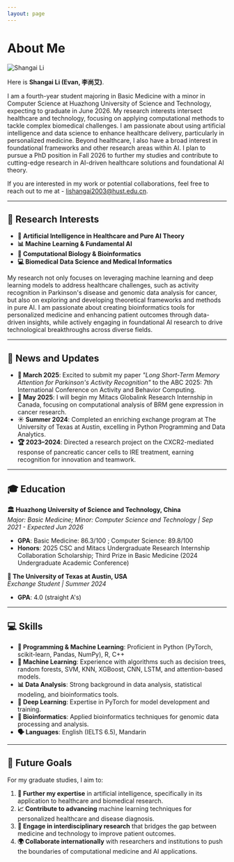 ```yaml
---
layout: page
---
```


<div class="page-content fade-in">

# About Me

<img src="https://lishangai.github.io//lishangai.jpg" class="floatpic" alt="Shangai Li">

Here is **Shangai Li (Evan, 李尚艾)**.<br>

I am a fourth-year student majoring in Basic Medicine with a minor in Computer Science at Huazhong University of Science and Technology, expecting to graduate in June 2026. My research interests intersect healthcare and technology, focusing on applying computational methods to tackle complex biomedical challenges. I am passionate about using artificial intelligence and data science to enhance healthcare delivery, particularly in personalized medicine. Beyond healthcare, I also have a broad interest in foundational frameworks and other research areas within AI. I plan to pursue a PhD position in Fall 2026 to further my studies and contribute to cutting-edge research in AI-driven healthcare solutions and foundational AI theory.

If you are interested in my work or potential collaborations, feel free to reach out to me at - [lishangai2003@hust.edu.cn](mailto:lishangai2003@hust.edu.cn).

---

<div class="fade-in">

## 🔬 Research Interests

- **🤖 Artificial Intelligence in Healthcare and Pure AI Theory**
- **📊 Machine Learning & Fundamental AI**
- **🧬 Computational Biology & Bioinformatics**
- **💻 Biomedical Data Science and Medical Informatics**

My research not only focuses on leveraging machine learning and deep learning models to address healthcare challenges, such as activity recognition in Parkinson's disease and genomic data analysis for cancer, but also on exploring and developing theoretical frameworks and methods in pure AI. I am passionate about creating bioinformatics tools for personalized medicine and enhancing patient outcomes through data-driven insights, while actively engaging in foundational AI research to drive technological breakthroughs across diverse fields.

</div>

---

<div class="fade-in">

## 📰 News and Updates

- **🎯 March 2025**: Excited to submit my paper *"Long Short-Term Memory Attention for Parkinson's Activity Recognition"* to the ABC 2025: 7th International Conference on Activity and Behavior Computing.
- **🍁 May 2025**: I will begin my Mitacs Globalink Research Internship in Canada, focusing on computational analysis of BRM gene expression in cancer research.
- **☀️ Summer 2024**: Completed an enriching exchange program at The University of Texas at Austin, excelling in Python Programming and Data Analytics.
- **🏆 2023–2024**: Directed a research project on the CXCR2-mediated response of pancreatic cancer cells to IRE treatment, earning recognition for innovation and teamwork.

</div>

---

<div class="fade-in">

## 🎓 Education

**🏛️ Huazhong University of Science and Technology, China**  
*Major: Basic Medicine; Minor: Computer Science and Technology | Sep 2021 - Expected Jun 2026*

- **GPA**: Basic Medicine: 86.3/100 ; Computer Science: 89.8/100
- **Honors**: 2025 CSC and Mitacs Undergraduate Research Internship Collaboration Scholarship; Third Prize in Basic Medicine (2024 Undergraduate Academic Conference)

**🤠 The University of Texas at Austin, USA**  
*Exchange Student | Summer 2024*

- **GPA**: 4.0 (straight A's)

</div>

---

<div class="fade-in">

## 💻 Skills

- **🐍 Programming & Machine Learning**: Proficient in Python (PyTorch, scikit-learn, Pandas, NumPy), R, C++
- **🤖 Machine Learning**: Experience with algorithms such as decision trees, random forests, SVM, KNN, XGBoost, CNN, LSTM, and attention-based models.
- **📊 Data Analysis**: Strong background in data analysis, statistical modeling, and bioinformatics tools.
- **🧠 Deep Learning**: Expertise in PyTorch for model development and training.
- **🧬 Bioinformatics**: Applied bioinformatics techniques for genomic data processing and analysis.
- **🗣️ Languages**: English (IELTS 6.5), Mandarin

</div>

---

<div class="fade-in">

## 🚀 Future Goals

For my graduate studies, I aim to:

1. **🎯 Further my expertise** in artificial intelligence, specifically in its application to healthcare and biomedical research.
2. **📈 Contribute to advancing** machine learning techniques for personalized healthcare and disease diagnosis.
3. **🤝 Engage in interdisciplinary research** that bridges the gap between medicine and technology to improve patient outcomes.
4. **🌍 Collaborate internationally** with researchers and institutions to push the boundaries of computational medicine and AI applications.

</div>

</div>

<script>
// Add smooth scrolling and fade-in animations
document.addEventListener('DOMContentLoaded', function() {
    // Fade in animation
    const fadeElements = document.querySelectorAll('.fade-in');
    
    const observer = new IntersectionObserver((entries) => {
        entries.forEach(entry => {
            if (entry.isIntersecting) {
                entry.target.classList.add('visible');
            }
        });
    }, {
        threshold: 0.1
    });
    
    fadeElements.forEach(element => {
        observer.observe(element);
    });
    
    // Initial fade-in for the first element
    if (fadeElements.length > 0) {
        setTimeout(() => {
            fadeElements[0].classList.add('visible');
        }, 300);
    }
});
</script>